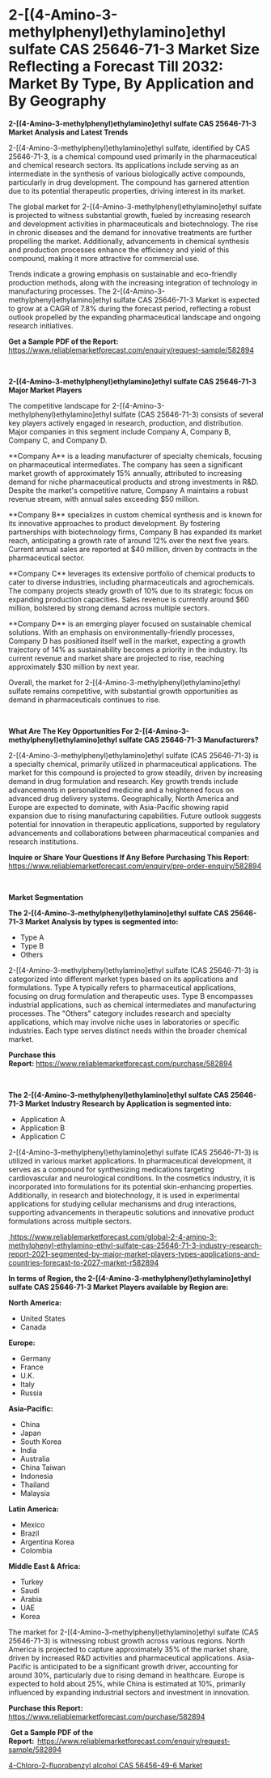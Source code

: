 <p><h1>2-[(4-Amino-3-methylphenyl)ethylamino]ethyl sulfate CAS 25646-71-3 Market Size Reflecting a Forecast Till 2032: Market By Type, By Application and By Geography</h1></p><p><strong>2-[(4-Amino-3-methylphenyl)ethylamino]ethyl sulfate CAS 25646-71-3 Market Analysis and Latest Trends</strong></p>
<p><p>2-[(4-Amino-3-methylphenyl)ethylamino]ethyl sulfate, identified by CAS 25646-71-3, is a chemical compound used primarily in the pharmaceutical and chemical research sectors. Its applications include serving as an intermediate in the synthesis of various biologically active compounds, particularly in drug development. The compound has garnered attention due to its potential therapeutic properties, driving interest in its market.</p><p>The global market for 2-[(4-Amino-3-methylphenyl)ethylamino]ethyl sulfate is projected to witness substantial growth, fueled by increasing research and development activities in pharmaceuticals and biotechnology. The rise in chronic diseases and the demand for innovative treatments are further propelling the market. Additionally, advancements in chemical synthesis and production processes enhance the efficiency and yield of this compound, making it more attractive for commercial use.</p><p>Trends indicate a growing emphasis on sustainable and eco-friendly production methods, along with the increasing integration of technology in manufacturing processes. The 2-[(4-Amino-3-methylphenyl)ethylamino]ethyl sulfate CAS 25646-71-3 Market is expected to grow at a CAGR of 7.8% during the forecast period, reflecting a robust outlook propelled by the expanding pharmaceutical landscape and ongoing research initiatives.</p></p>
<p><strong>Get a Sample PDF of the Report:&nbsp;</strong> <a href="https://www.reliablemarketforecast.com/enquiry/request-sample/582894?utm_campaign=2730&utm_medium=2&utm_source=Github&utm_content=ia&utm_term=23032025&utm_id=2-4-amino-3-methylphenylethylaminoethyl-sulfate-cas-25646-71-3">https://www.reliablemarketforecast.com/enquiry/request-sample/582894</a></p>
<p>&nbsp;</p>
<p><strong>2-[(4-Amino-3-methylphenyl)ethylamino]ethyl sulfate CAS 25646-71-3 Major Market Players</strong></p>
<p><p>The competitive landscape for 2-[(4-Amino-3-methylphenyl)ethylamino]ethyl sulfate (CAS 25646-71-3) consists of several key players actively engaged in research, production, and distribution. Major companies in this segment include Company A, Company B, Company C, and Company D.</p><p>**Company A** is a leading manufacturer of specialty chemicals, focusing on pharmaceutical intermediates. The company has seen a significant market growth of approximately 15% annually, attributed to increasing demand for niche pharmaceutical products and strong investments in R&D. Despite the market's competitive nature, Company A maintains a robust revenue stream, with annual sales exceeding $50 million.</p><p>**Company B** specializes in custom chemical synthesis and is known for its innovative approaches to product development. By fostering partnerships with biotechnology firms, Company B has expanded its market reach, anticipating a growth rate of around 12% over the next five years. Current annual sales are reported at $40 million, driven by contracts in the pharmaceutical sector.</p><p>**Company C** leverages its extensive portfolio of chemical products to cater to diverse industries, including pharmaceuticals and agrochemicals. The company projects steady growth of 10% due to its strategic focus on expanding production capacities. Sales revenue is currently around $60 million, bolstered by strong demand across multiple sectors.</p><p>**Company D** is an emerging player focused on sustainable chemical solutions. With an emphasis on environmentally-friendly processes, Company D has positioned itself well in the market, expecting a growth trajectory of 14% as sustainability becomes a priority in the industry. Its current revenue and market share are projected to rise, reaching approximately $30 million by next year.</p><p>Overall, the market for 2-[(4-Amino-3-methylphenyl)ethylamino]ethyl sulfate remains competitive, with substantial growth opportunities as demand in pharmaceuticals continues to rise.</p></p>
<p>&nbsp;</p>
<p><strong>What Are The Key Opportunities For 2-[(4-Amino-3-methylphenyl)ethylamino]ethyl sulfate CAS 25646-71-3 Manufacturers?</strong></p>
<p><p>2-[(4-Amino-3-methylphenyl)ethylamino]ethyl sulfate (CAS 25646-71-3) is a specialty chemical, primarily utilized in pharmaceutical applications. The market for this compound is projected to grow steadily, driven by increasing demand in drug formulation and research. Key growth trends include advancements in personalized medicine and a heightened focus on advanced drug delivery systems. Geographically, North America and Europe are expected to dominate, with Asia-Pacific showing rapid expansion due to rising manufacturing capabilities. Future outlook suggests potential for innovation in therapeutic applications, supported by regulatory advancements and collaborations between pharmaceutical companies and research institutions.</p></p>
<p><strong>Inquire or Share Your Questions If Any Before Purchasing This Report:</strong> <a href="https://www.reliablemarketforecast.com/enquiry/pre-order-enquiry/582894?utm_campaign=2730&utm_medium=2&utm_source=Github&utm_content=ia&utm_term=23032025&utm_id=2-4-amino-3-methylphenylethylaminoethyl-sulfate-cas-25646-71-3">https://www.reliablemarketforecast.com/enquiry/pre-order-enquiry/582894</a></p>
<p>&nbsp;</p>
<p><strong>Market Segmentation</strong></p>
<p><strong>The 2-[(4-Amino-3-methylphenyl)ethylamino]ethyl sulfate CAS 25646-71-3 Market Analysis by types is segmented into:</strong></p>
<p><ul><li>Type A</li><li>Type B</li><li>Others</li></ul></p>
<p><p>2-[(4-Amino-3-methylphenyl)ethylamino]ethyl sulfate (CAS 25646-71-3) is categorized into different market types based on its applications and formulations. Type A typically refers to pharmaceutical applications, focusing on drug formulation and therapeutic uses. Type B encompasses industrial applications, such as chemical intermediates and manufacturing processes. The "Others" category includes research and specialty applications, which may involve niche uses in laboratories or specific industries. Each type serves distinct needs within the broader chemical market.</p></p>
<p><strong>Purchase this Report:&nbsp;</strong><a href="https://www.reliablemarketforecast.com/purchase/582894?utm_campaign=2730&utm_medium=2&utm_source=Github&utm_content=ia&utm_term=23032025&utm_id=2-4-amino-3-methylphenylethylaminoethyl-sulfate-cas-25646-71-3">https://www.reliablemarketforecast.com/purchase/582894</a></p>
<p>&nbsp;</p>
<p><strong>The 2-[(4-Amino-3-methylphenyl)ethylamino]ethyl sulfate CAS 25646-71-3 Market Industry Research by Application is segmented into:</strong></p>
<p><ul><li>Application A</li><li>Application B</li><li>Application C</li></ul></p>
<p><p>2-[(4-Amino-3-methylphenyl)ethylamino]ethyl sulfate (CAS 25646-71-3) is utilized in various market applications. In pharmaceutical development, it serves as a compound for synthesizing medications targeting cardiovascular and neurological conditions. In the cosmetics industry, it is incorporated into formulations for its potential skin-enhancing properties. Additionally, in research and biotechnology, it is used in experimental applications for studying cellular mechanisms and drug interactions, supporting advancements in therapeutic solutions and innovative product formulations across multiple sectors.</p></p>
<p><a href="https://www.reliablemarketforecast.com/global-2-4-amino-3-methylphenyl-ethylamino-ethyl-sulfate-cas-25646-71-3-industry-research-report-2021-segmented-by-major-market-players-types-applications-and-countries-forecast-to-2027-market-r582894?utm_campaign=2730&utm_medium=2&utm_source=Github&utm_content=ia&utm_term=23032025&utm_id=2-4-amino-3-methylphenylethylaminoethyl-sulfate-cas-25646-71-3">&nbsp;https://www.reliablemarketforecast.com/global-2-4-amino-3-methylphenyl-ethylamino-ethyl-sulfate-cas-25646-71-3-industry-research-report-2021-segmented-by-major-market-players-types-applications-and-countries-forecast-to-2027-market-r582894</a></p>
<p><strong>In terms of Region, the 2-[(4-Amino-3-methylphenyl)ethylamino]ethyl sulfate CAS 25646-71-3 Market Players available by Region are:</strong></p>
<p>
    <p> <strong> North America: </strong>
        <ul>
            <li>United States</li>
            <li>Canada</li>
        </ul>
        </p> 
    <p> <strong> Europe: </strong>
        <ul>
            <li>Germany</li>
            <li>France</li>
            <li>U.K.</li>
            <li>Italy</li>
            <li>Russia</li>
        </ul>
        </p> 
    <p> <strong> Asia-Pacific: </strong>
        <ul>
            <li>China</li>
            <li>Japan</li>
            <li>South Korea</li>
            <li>India</li>
            <li>Australia</li>
            <li>China Taiwan</li>
            <li>Indonesia</li>
            <li>Thailand</li>
            <li>Malaysia</li>
        </ul>
        </p> 
    <p> <strong> Latin America: </strong>
        <ul>
            <li>Mexico</li>
            <li>Brazil</li>
            <li>Argentina Korea</li>
            <li>Colombia</li>
        </ul>
        </p> 
    <p> <strong> Middle East & Africa: </strong>
        <ul>
            <li>Turkey</li>
            <li>Saudi</li>
            <li>Arabia</li>
            <li>UAE</li>
            <li>Korea</li>
        </ul>
    </p>
    </p>
<p><p>The market for 2-[(4-Amino-3-methylphenyl)ethylamino]ethyl sulfate (CAS 25646-71-3) is witnessing robust growth across various regions. North America is projected to capture approximately 35% of the market share, driven by increased R&D activities and pharmaceutical applications. Asia-Pacific is anticipated to be a significant growth driver, accounting for around 30%, particularly due to rising demand in healthcare. Europe is expected to hold about 25%, while China is estimated at 10%, primarily influenced by expanding industrial sectors and investment in innovation.</p></p>
<p><strong>Purchase this Report: </strong><a href="https://www.reliablemarketforecast.com/purchase/582894?utm_campaign=2730&utm_medium=2&utm_source=Github&utm_content=ia&utm_term=23032025&utm_id=2-4-amino-3-methylphenylethylaminoethyl-sulfate-cas-25646-71-3">https://www.reliablemarketforecast.com/purchase/582894</a></p>
<p>&nbsp;<strong>Get a Sample PDF of the Report:&nbsp;&nbsp;</strong><a href="https://www.reliablemarketforecast.com/enquiry/request-sample/582894?utm_campaign=2730&utm_medium=2&utm_source=Github&utm_content=ia&utm_term=23032025&utm_id=2-4-amino-3-methylphenylethylaminoethyl-sulfate-cas-25646-71-3">https://www.reliablemarketforecast.com/enquiry/request-sample/582894</a></p>
<p><strong></strong></p>
<p><p><a href="https://github.com/benhaeneye/Market-Research-Report-List-1/blob/main/4-chloro-2-fluorobenzyl-alcohol-cas-56456-49-6-market.md?utm_campaign=2730&utm_medium=2&utm_source=Github&utm_content=ia&utm_term=23032025&utm_id=2-4-amino-3-methylphenylethylaminoethyl-sulfate-cas-25646-71-3">4-Chloro-2-fluorobenzyl alcohol CAS 56456-49-6 Market</a></p></p>